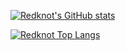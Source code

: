 [![Redknot's GitHub stats](https://github-readme-stats.vercel.app/api?username=duiniuluantanqin&theme=algolia&show_icons=true)](https://github.com/anuraghazra/github-readme-stats)

[![Redknot Top Langs](https://github-readme-stats.vercel.app/api/top-langs/?username=duiniuluantanqin&exclude_repo=EyerLib&theme=algolia)](https://github.com/anuraghazra/github-readme-stats)

